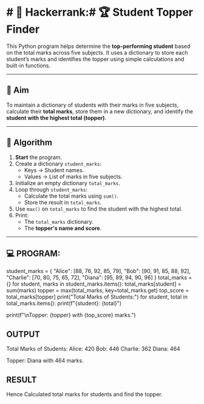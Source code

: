 # # 🔢 Hackerrank:# 🏆 Student Topper Finder

This Python program helps determine the **top-performing student** based on the total marks across five subjects. It uses a dictionary to store each student’s marks and identifies the topper using simple calculations and built-in functions.

---

## 🎯 Aim

To maintain a dictionary of students with their marks in five subjects, calculate their **total marks**, store them in a new dictionary, and identify the **student with the highest total (topper)**.

---

## 🧠 Algorithm

1. **Start** the program.
2. Create a dictionary `student_marks`:
   - Keys → Student names.
   - Values → List of marks in five subjects.
3. Initialize an empty dictionary `total_marks`.
4. Loop through `student_marks`:
   - Calculate the total marks using `sum()`.
   - Store the result in `total_marks`.
5. Use `max()` on `total_marks` to find the student with the highest total.
6. Print:
   - The `total_marks` dictionary.
   - The **topper's name and score**.

---

## 💻 PROGRAM:
student_marks = {
    "Alice": [88, 76, 92, 85, 79],
    "Bob": [90, 91, 85, 88, 92],
    "Charlie": [70, 80, 75, 65, 72],
    "Diana": [95, 89, 94, 90, 96]
}
total_marks = {}
for student, marks in student_marks.items():
    total_marks[student] = sum(marks)
topper = max(total_marks, key=total_marks.get)
top_score = total_marks[topper]
print("Total Marks of Students:")
for student, total in total_marks.items():
    print(f"{student}: {total}")

print(f"\nTopper: {topper} with {top_score} marks.")

## OUTPUT
Total Marks of Students:
Alice: 420
Bob: 446
Charlie: 362
Diana: 464

Topper: Diana with 464 marks.

## RESULT
Hence Calculated total marks for students and find the topper.
